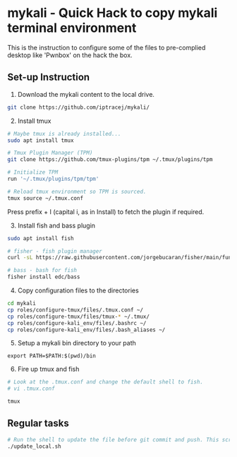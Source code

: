 # mykali - Quick Hack to copy mykali terminal environment  

This is the instruction to configure some of the files to pre-complied desktop like 'Pwnbox' on the hack the box. 

## Set-up Instruction

1) Download the mykali content to the local drive.  

```bash
git clone https://github.com/iptracej/mykali/ 
```

2) Install tmux
```bash
# Maybe tmux is already installed... 
sudo apt install tmux

# Tmux Plugin Manager (TPM)
git clone https://github.com/tmux-plugins/tpm ~/.tmux/plugins/tpm

# Initialize TPM
run '~/.tmux/plugins/tpm/tpm'

# Reload tmux environment so TPM is sourced. 
tmux source ~/.tmux.conf
```
Press prefix + I (capital i, as in Install) to fetch the plugin if required. 

3) Install fish and bass plugin 
```bash
sudo apt install fish

# fisher - fish plugin manager
curl -sL https://raw.githubusercontent.com/jorgebucaran/fisher/main/functions/fisher.fish | source && fisher install jorgebucaran/fisher

# bass - bash for fish 
fisher install edc/bass
```

4) Copy configuration files to the directories 
```bash
cd mykali 
cp roles/configure-tmux/files/.tmux.conf ~/
cp roles/configure-tmux/files/tmux-* ~/.tmux/
cp roles/configure-kali_env/files/.bashrc ~/
cp roles/configure-kali_env/files/.bash_aliases ~/
```

5) Setup a mykali bin directory to your path
```
export PATH=$PATH:$(pwd)/bin
```

6) Fire up tmux and fish
```bash
# Look at the .tmux.conf and change the default shell to fish. 
# vi .tmux.conf

tmux
```

## Regular tasks 
```bash
# Run the shell to update the file before git commit and push. This script automates all local dumb tasks. 
./update_local.sh 
```